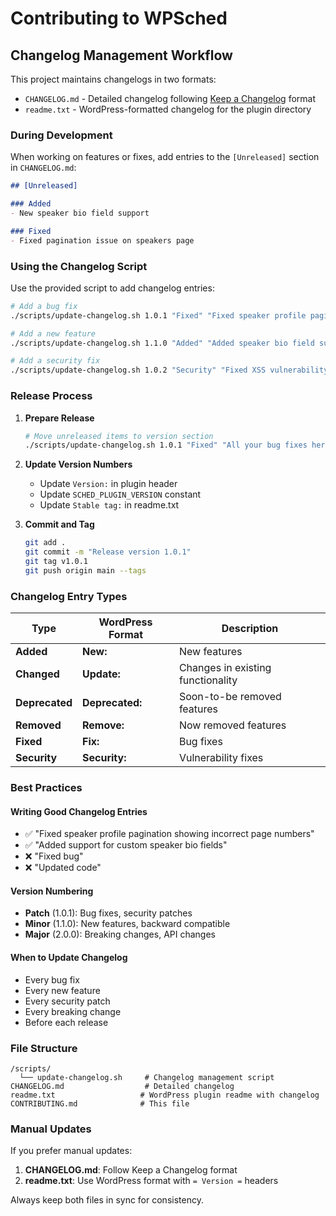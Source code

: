 # Contributing to WPSched

## Changelog Management Workflow

This project maintains changelogs in two formats:
- `CHANGELOG.md` - Detailed changelog following [Keep a Changelog](https://keepachangelog.com/) format
- `readme.txt` - WordPress-formatted changelog for the plugin directory

### During Development

When working on features or fixes, add entries to the `[Unreleased]` section in `CHANGELOG.md`:

```markdown
## [Unreleased]

### Added
- New speaker bio field support

### Fixed
- Fixed pagination issue on speakers page
```

### Using the Changelog Script

Use the provided script to add changelog entries:

```bash
# Add a bug fix
./scripts/update-changelog.sh 1.0.1 "Fixed" "Fixed speaker profile pagination bug"

# Add a new feature  
./scripts/update-changelog.sh 1.1.0 "Added" "Added speaker bio field support"

# Add a security fix
./scripts/update-changelog.sh 1.0.2 "Security" "Fixed XSS vulnerability in admin settings"
```

### Release Process

1. **Prepare Release**
   ```bash
   # Move unreleased items to version section
   ./scripts/update-changelog.sh 1.0.1 "Fixed" "All your bug fixes here"
   ```

2. **Update Version Numbers**
   - Update `Version:` in plugin header
   - Update `SCHED_PLUGIN_VERSION` constant
   - Update `Stable tag:` in readme.txt

3. **Commit and Tag**
   ```bash
   git add .
   git commit -m "Release version 1.0.1"
   git tag v1.0.1
   git push origin main --tags
   ```

### Changelog Entry Types

| Type | WordPress Format | Description |
|------|------------------|-------------|
| **Added** | **New:** | New features |
| **Changed** | **Update:** | Changes in existing functionality |
| **Deprecated** | **Deprecated:** | Soon-to-be removed features |
| **Removed** | **Remove:** | Now removed features |
| **Fixed** | **Fix:** | Bug fixes |
| **Security** | **Security:** | Vulnerability fixes |

### Best Practices

#### Writing Good Changelog Entries
- ✅ "Fixed speaker profile pagination showing incorrect page numbers"
- ✅ "Added support for custom speaker bio fields"
- ❌ "Fixed bug"
- ❌ "Updated code"

#### Version Numbering
- **Patch** (1.0.1): Bug fixes, security patches
- **Minor** (1.1.0): New features, backward compatible
- **Major** (2.0.0): Breaking changes, API changes

#### When to Update Changelog
- Every bug fix
- Every new feature
- Every security patch
- Every breaking change
- Before each release

### File Structure
```
/scripts/
  └── update-changelog.sh     # Changelog management script
CHANGELOG.md                  # Detailed changelog
readme.txt                   # WordPress plugin readme with changelog
CONTRIBUTING.md              # This file
```

### Manual Updates

If you prefer manual updates:

1. **CHANGELOG.md**: Follow Keep a Changelog format
2. **readme.txt**: Use WordPress format with `= Version =` headers

Always keep both files in sync for consistency.